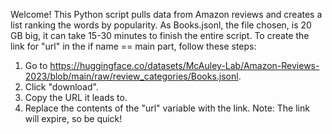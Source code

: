 Welcome!
This Python script pulls data from Amazon reviews and creates a list ranking the words by popularity.
As Books.jsonl, the file chosen, is 20 GB big, it can take 15-30 minutes to finish the entire script.
To create the link for "url" in the if name == main part, follow these steps:
1. Go to https://huggingface.co/datasets/McAuley-Lab/Amazon-Reviews-2023/blob/main/raw/review_categories/Books.jsonl.
2. Click "download".
3. Copy the URL it leads to.
4. Replace the contents of the "url" variable with the link.
   Note: The link will expire, so be quick!
